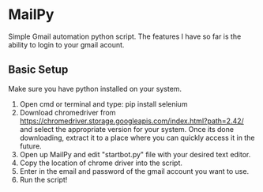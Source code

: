 # MailPy
Simple Gmail automation python script. The features I have so far is the ability to login to your gmail acount. 


## Basic Setup
Make sure you have python installed on your system. 
1. Open cmd or terminal and type: pip install selenium
2. Download chromedriver from https://chromedriver.storage.googleapis.com/index.html?path=2.42/ and select the appropriate version for your system. Once its done downloading, extract it to a place where you can quickly access it in the future. 
3. Open up MailPy and edit "startbot.py" file with your desired text editor. 
4. Copy the location of chrome driver into the script. 
5. Enter in the email and password of the gmail account you want to use. 
6. Run the script! 
